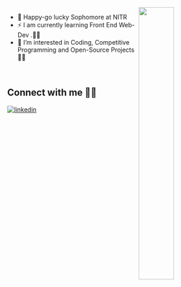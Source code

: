         
<img align="right" width="40%" src="https://img.freepik.com/free-vector/customer-support-flat-illustration_23-2148892786.jpg?t=st=1646033793~exp=1646034393~hmac=29f2b99e096c85c145da99145c91c4601dfd509fdee6d2ad9cff20986e07d710&w=996">


- 🌱 Happy-go lucky Sophomore at NITR
- ⚡ I am currently learning Front End Web-Dev .👩‍💻
- 👯 I’m interested in Coding, Competitive Programming and Open-Source Projects🙅‍♀️

<br>

## Connect with me 🤝🏻

<div align="left">
<a href="https://www.linkedin.com/in/harshitha-devi-ganajala-b818471a6/" target="_blank">
<img src=https://img.shields.io/badge/linkedin-%231E77B5.svg?&style=for-the-badge&logo=linkedin&logoColor=white alt=linkedin style="margin-bottom: 5px;" />
</a>

